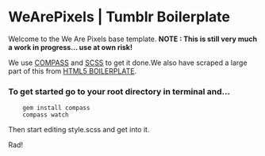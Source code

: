# WeArePixels | Tumblr Boilerplate

Welcome to the We Are Pixels base template.
__NOTE : This is still very much a work in progress... use at own risk!__

We use [COMPASS](http://compass-style.org) and [SCSS](http://sass-lang.com) to get it done.We also have scraped a large part of this from [HTML5 BOILERPLATE](http://html5boilerplate.com).

### To get started go to your root directory in terminal and... 

		gem install compass
		compass watch

Then start editing style.scss and get into it. 

Rad!



